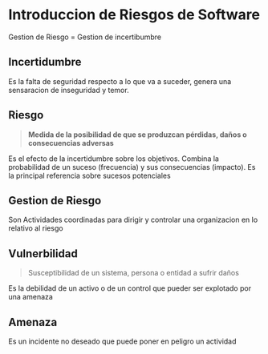 # Introduccion de Riesgos de Software

Gestion de Riesgo = Gestion de incertibumbre

## Incertidumbre

Es la falta de seguridad respecto a lo que va a suceder, genera una sensaracion de inseguridad y temor.

## Riesgo

> **Medida de la posibilidad de que se produzcan pérdidas, daños o consecuencias adversas**

Es el efecto de la incertidumbre sobre los objetivos. Combina la probabilidad de un suceso (frecuencia) y sus consecuencias (impacto).
Es la principal referencia sobre sucesos potenciales

## Gestion de Riesgo

Son Actividades coordinadas para dirigir y controlar una organizacion en lo relativo al riesgo

## Vulnerbilidad

> Susceptibilidad de un sistema, persona o entidad a sufrir daños

Es la debilidad de un activo o de un control que pueder ser explotado por una amenaza

## Amenaza

Es un incidente no deseado que puede poner en peligro un actividad
